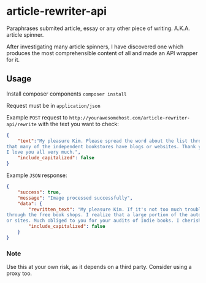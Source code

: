 # article-rewriter-api
Paraphrases submited article, essay or any other piece of writing. A.K.A. article spinner. 

After investigating many article spinners, I have discovered one which produces the most comprehensible content of all and made an API wrapper for it.

## Usage
Install composer components `composer install`

Request must be in `application/json`

Example `POST` request to `http://yourawesomehost.com/article-rewriter-api/rewrite` with the text you want to check:
```json
{
    "text":"My pleasure Kim. Please spread the word about the list through the independent bookstores. I know 
that many of the independent bookstores have blogs or websites. Thank you for your reviews of Indie books. 
I love you all very much.",
    "include_capitalized": false
}
```

Example `JSON` response:
```json
{
    "success": true,
    "message": "Image processed successfully",
    "data": {
        "rewritten_text": "My pleasure Kim. If it's not too much trouble spread the news about the rundown 
through the free book shops. I realize that a large portion of the autonomous book shops have online journals 
or sites. Much obliged to you for your audits of Indie books. I cherish all of you all that much.",
        "include_capitalized": false
    }
}
```

### Note
Use this at your own risk, as it depends on a third party. Consider using a proxy too.
